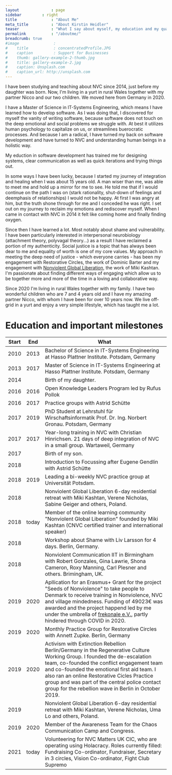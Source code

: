 ```yaml
---
layout              : page
sidebar		    : right
title               : "About Me"
meta_title          : "About Kirstin Heidler"
teaser              : "What I say about myself, my education and my qualification to offer what I am offering."
permalink           : "/aboutme/"
breadcrumb: true
#image               : 
#    title           : concentratedProfile.JPG
#    caption         : Support for Businesses
#    thumb: gallery-example-2-thumb.jpg
#    title: gallery-example-2.jpg
#    caption: Unsplash.com
#    caption_url: http://unsplash.com
---
```


I have been studying and teaching about NVC since 2014, just before my daughter was born. Now, I'm living in a yurt in rural Wales together with my partner Nicco and our two children. We moved here from Germany in 2020.

I have a Master of Science in IT-Systems Engineering, which means I have learned how to develop software. As I was doing that, I discovered for myself the vanity of writing software, because software does not touch on the deep emotional and social problems we struggle with. At best it utilizes human psychology to capitalize on us, or streamlines buerocratic processes.
And because I am a radical, I have turned my back on software development and have turned to NVC and understanding human beings in a holistic way.

My eduction in software development has trained me for designing systems, clear communication as well as quick iterations and trying things out. 

In some ways I have been lucky, because I started my journey of integration and healing when I was about 15 years old. A man wiser than me, was able to meet me and hold up a mirror for me to see. He told me that if I would continue on the path I was on (stark rationality, shut-down of feelings and deemphasis of relationships) I would not be happy. At first I was angry at him, but the truth shone through for me and I conceded he was right. I set out on my journey to reclaim my emotions and rediscover myself. When I came in contact with NVC in 2014 it felt like coming home and finally finding oxygen.

Since then I have learned a lot. Most notably about shame and vulnerability. I have been particularly interested in interpersonal neurobiology (attachment theory, polyvagal theory...) as a result I have reclaimed a portion of my authenticity.
Social justice is a topic that has always been dear to me and equality of worth is one of my core values. My approach in meeting the deep need of justice - which everyone carries - has been my engagement with Restorative Circles, the work of Dominic Barter and my engagement with [Nonviolent Global Liberation](https://nglcommunity.org), the work of Miki Kashtan. I'm passionate about finding different ways of engaging which allow us to be together more and more of the time in a loving and collaborative way.

Since 2020 I'm living in rural Wales together with my family. I have two wonderful children who are 7 and 4 years old and I have my amazing partner Nicco, with whom I have been for over 10 years now.
We live off-grid in a yurt and enjoy a very simple lifestyle, which has taught me a lot.

# Education and important milestones

Start|End|What
-----|----|----
2010|2013|Bachelor of Science in IT-Systems Engineering at Hasso Plattner Institute. Potsdam, Germany
2013|2017| Master of Science in IT-Systems Engineering at Hasso Plattner Institute. Potsdam, Germany
2014|| Birth of my daughter.
2016|2016| Open Knowledge Leaders Program led by Rufus Pollok
2016| 2017| Practice groups with Astrid Schütte
2017|2019| PhD Student at Lehrstuhl für Wirschaftsinformatik Prof. Dr. Ing. Norbert Gronau. Potsdam, Germany
2017|2017| Year-long training in NVC with Christian Hinrichsen. 21 days of deep integration of NVC in a small group. Wartaweil, Germany
2017|| Birth of my son.
2018| | Introduction to Focussing after Eugene Gendlin with Astrid Schütte
2018|2019| Leading a bi-weekly NVC practice group at Universität Potsdam.
2018|| Nonviolent Global Liberation 6-day residential retreat with Miki Kashtan, Verene Nicholas, Sabine Geiger and others, Poland.
2018| today| Member of the online learning community "Nonviolent Global Liberation" founded by Miki Kashtan (CNVC certified trainer and international speaker)
2018| |Workshop about Shame with Liv Larsson for 4 days. Berlin, Germany.
2018|| Nonviolent Communication IIT in Birmingham with Robert Gonzales, Gina Lawrie, Shona Cameron, Roxy Manning, Carl Plesner and others. Brimingham, UK.
2019|2020|Apllication for an Erasmus+ Grant for the project "Seeds of Nonviolence" to take people to Denmark to receive training in Nonviolence, NVC and village mindedness. Funding of 49023€ was awarded and the project happend led by me under the umbrella of [frekonale e.V.](https://greennetproject.org/en/verein/), partly hindered through COVID in 2020.
2019|2020| Monthly Practice Group for Restorative Circles with Annett Zupke. Berlin, Germany
2019|2020| Activism with Extinction Rebellion Berlin/Germany in the Regenerative Culture Working Group. I founded the de-escalation team, co-founded the conflict engagement team and co-founded the emotional first aid team. I also ran an online Restorative Cicles Practice group and was part of the central police contact group for the rebellion wave in Berlin in October 2019.
2019| | Nonviolent Global Liberation 6-day residential retreat with Miki Kashtan, Verene Nicholas, Uma Lo and others, Poland.
2019|2020| Member of the Awareness Team for the Chaos Communication Camp and Congress.
2021|today|Volunteering for NVC Matters UK CIC, who are operating using Holacracy. Roles currently filled: Fundraising Co-ordinator, Fundraiser, Secretary in 3 circles, Vision Co-ordinator, Fight Club Supremo

